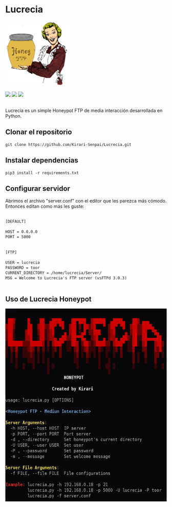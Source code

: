 # Lucrecia
<p align="left">
    <img src="img/LucreciaLogo.jpg" width="200" height="200">
    <br><br>
    <img src="https://img.shields.io/badge/Hecho%20en-Python3-orange">
    <a href="https://github.com/Kirari-Senpai"><img src="https://img.shields.io/badge/Creado%20por-Kirari-green"></a>
    <a href="https://github.com/Kirari-Senpai?tab=repositories"><img src="https://img.shields.io/badge/Ver%20m%C3%A1s-repositorios-yellow"></a>
    <br><br>
    
Lucrecia es un simple Honeypot FTP de media interacción desarrollada en Python.
</p>

## Clonar el repositorio ##

```
git clone https://github.com/Kirari-Senpai/Lucrecia.git
```

## Instalar dependencias ##

```
pip3 install -r requirements.txt
```

## Configurar servidor ##

Abrimos el archivo "server.conf" con el editor que les parezca más cómodo. Entonces editan como más les guste:

```

[DEFAULT]

HOST = 0.0.0.0
PORT = 5000


[FTP]

USER = lucrecia
PASSWORD = toor
CURRENT_DIRECTORY = /home/lucrecia/Server/
MSG = Welcome to Lucrecia's FTP server (vsFTPd 3.0.3)


```

## Uso de Lucrecia Honeypot ##

<img src="img/LucreciaUsage1.png" height="600" width="635">
